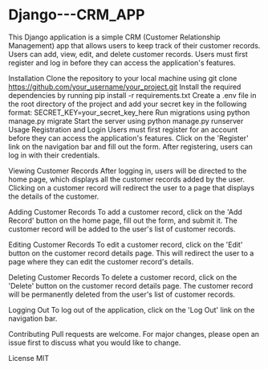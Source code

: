 # Django---CRM_APP
This Django application is a simple CRM (Customer Relationship Management) app that allows users to keep track of their customer records. Users can add, view, edit, and delete customer records. Users must first register and log in before they can access the application's features.

Installation
Clone the repository to your local machine using git clone https://github.com/your_username/your_project.git
Install the required dependencies by running pip install -r requirements.txt
Create a .env file in the root directory of the project and add your secret key in the following format: SECRET_KEY=your_secret_key_here
Run migrations using python manage.py migrate
Start the server using python manage.py runserver
Usage
Registration and Login
Users must first register for an account before they can access the application's features. Click on the 'Register' link on the navigation bar and fill out the form. After registering, users can log in with their credentials.

Viewing Customer Records
After logging in, users will be directed to the home page, which displays all the customer records added by the user. Clicking on a customer record will redirect the user to a page that displays the details of the customer.

Adding Customer Records
To add a customer record, click on the 'Add Record' button on the home page, fill out the form, and submit it. The customer record will be added to the user's list of customer records.

Editing Customer Records
To edit a customer record, click on the 'Edit' button on the customer record details page. This will redirect the user to a page where they can edit the customer record's details.

Deleting Customer Records
To delete a customer record, click on the 'Delete' button on the customer record details page. The customer record will be permanently deleted from the user's list of customer records.

Logging Out
To log out of the application, click on the 'Log Out' link on the navigation bar.

Contributing
Pull requests are welcome. For major changes, please open an issue first to discuss what you would like to change.

License
MIT
